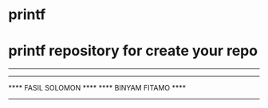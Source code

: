 # printf
# printf repository for create your repo

**********************
**********************
**** FASIL SOLOMON    ****
**** BINYAM FITAMO ****
**********************

